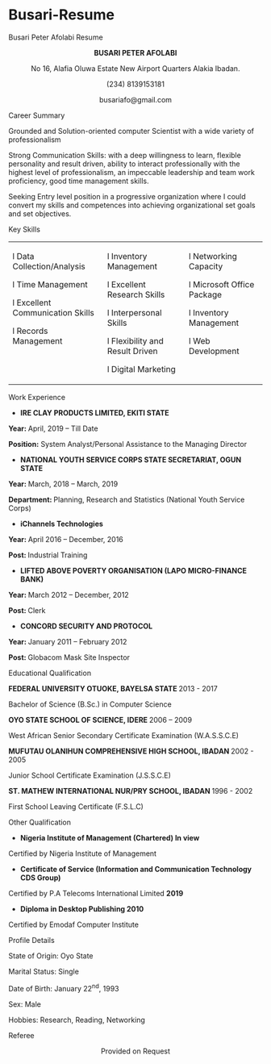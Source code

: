 # Busari-Resume
Busari Peter Afolabi Resume
<p align="center">
    <strong>BUSARI PETER AFOLABI</strong>
</p>
<div>
    <p align="center">
        No 16, Alafia Oluwa Estate New Airport Quarters Alakia Ibadan.
    </p>
    <p align="center">
        (234) 8139153181
    </p>
    <p align="center">
        busariafo@gmail.com
    </p>
</div>
<div>
    <p>
        Career Summary
    </p>
</div>
<p>
    Grounded and Solution-oriented computer Scientist with a wide variety of
    professionalism
</p>
<p>
    Strong Communication Skills: with a deep willingness to learn, flexible
    personality and result driven, ability to interact professionally with the
    highest level of professionalism, an impeccable leadership and team work
    proficiency, good time management skills.
</p>
<p>
    Seeking Entry level position in a progressive organization where I could
    convert my skills and competences into achieving organizational set goals
    and set objectives.
</p>
<div>
    <p>
        Key Skills
    </p>
</div>
<table border="0" cellspacing="0" cellpadding="0" width="727">
    <tbody>
        <tr>
            <td width="239" valign="top">
                <p>
                    l Data Collection/Analysis
                </p>
                <p>
                    l Time Management
                </p>
                <p>
                    l Excellent Communication Skills
                </p>
                <p>
                    l Records Management
                </p>
            </td>
            <td width="257" valign="top">
                <p>
                    l Inventory Management
                </p>
                <p>
                    l Excellent Research Skills
                </p>
                <p>
                    l Interpersonal Skills
                </p>
                <p>
                    l Flexibility and Result Driven
                </p>
                <p>
                    l Digital Marketing
                </p>
            </td>
            <td width="231" valign="top">
                <p>
                    l Networking Capacity
                </p>
                <p>
                    l Microsoft Office Package
                </p>
                <p>
                    l Inventory Management
                </p>
                <p>
                    l Web Development
                </p>
            </td>
        </tr>
    </tbody>
</table>
<div>
    <p>
        Work Experience
    </p>
</div>
<p>
    <strong></strong>
</p>
<ul>
    <li>
        <strong>IRE CLAY PRODUCTS LIMITED, EKITI STATE </strong>
    </li>
</ul>
<p>
    <strong>Year: </strong>
    April, 2019 – Till Date
</p>
<p>
    <strong>Position:</strong>
    System Analyst/Personal Assistance to the Managing Director
</p>
<p>
    <strong></strong>
</p>
<ul>
    <li>
        <strong>
            NATIONAL YOUTH SERVICE CORPS STATE SECRETARIAT, OGUN STATE
        </strong>
    </li>
</ul>
<p>
    <strong>Year: </strong>
    March, 2018 – March, 2019<strong></strong>
</p>
<p>
    <strong>Department: </strong>
    Planning, Research and Statistics (National Youth Service Corps)
</p>
<ul>
    <li>
        <strong>iChannels Technologies</strong>
    </li>
</ul>
<p>
    <strong>Year: </strong>
    April 2016 – December, 2016<strong></strong>
</p>
<p>
    <strong>Post: </strong>
    Industrial Training
</p>
<ul>
    <li>
        <strong>
            LIFTED ABOVE POVERTY ORGANISATION (LAPO MICRO-FINANCE BANK)
        </strong>
    </li>
</ul>
<p>
    <strong>Year: </strong>
    March 2012 – December, 2012<strong></strong>
</p>
<p>
    <strong>Post: </strong>
    Clerk
</p>
<ul>
    <li>
        <strong>CONCORD SECURITY AND PROTOCOL</strong>
    </li>
</ul>
<p>
    <strong>Year: </strong>
    January 2011 – February 2012
</p>
<p>
    <strong>Post: </strong>
    Globacom Mask Site Inspector
</p>
<div>
    <p>
        Educational Qualification
    </p>
</div>
<p align="left">
    <strong>FEDERAL UNIVERSITY OTUOKE, BAYELSA STATE </strong>
    2013 - 2017
</p>
<p align="left">
    Bachelor of Science (B.Sc.) in Computer Science
</p>
<p align="left">
    <strong>OYO STATE SCHOOL OF SCIENCE, IDERE </strong>
    2006 – 2009
</p>
<p align="left">
    West African Senior Secondary Certificate Examination (W.A.S.S.C.E)
</p>
<p align="left">
    <strong>MUFUTAU OLANIHUN COMPREHENSIVE HIGH SCHOOL, IBADAN </strong>
    2002 - 2005
</p>
<p align="left">
    Junior School Certificate Examination (J.S.S.C.E)
</p>
<p align="left">
    <strong>ST. MATHEW INTERNATIONAL NUR/PRY SCHOOL, IBADAN </strong>
    1996 - 2002<strong></strong>
</p>
<p align="left">
    First School Leaving Certificate (F.S.L.C)
</p>
<div>
    <p>
        Other Qualification
    </p>
</div>
<ul>
    <li align="left">
        <strong>Nigeria Institute of Management (Chartered) In view </strong>
    </li>
</ul>
<p align="left">
    Certified by Nigeria Institute of Management
</p>
<ul>
    <li align="left">
        <strong>
            Certificate of Service (Information and Communication Technology
            CDS Group)
        </strong>
    </li>
</ul>
<p align="left">
    Certified by P.A Telecoms International Limited <strong> 2019</strong>
</p>
<ul>
    <li align="left">
        <strong>Diploma in Desktop Publishing 2010</strong>
    </li>
</ul>
<p align="left">
    Certified by Emodaf Computer Institute
</p>
<div>
    <p>
        Profile Details
    </p>
</div>
<p>
    State of Origin: Oyo State
</p>
<p>
    Marital Status: Single
</p>
<p>
    Date of Birth: January 22<sup>nd</sup>, 1993
</p>
<p>
    Sex: Male
</p>
<p>
    Hobbies: Research, Reading, Networking
</p>
<div>
    <p>
        Referee
    </p>
</div>
<p align="center">
    Provided on Request
</p>

